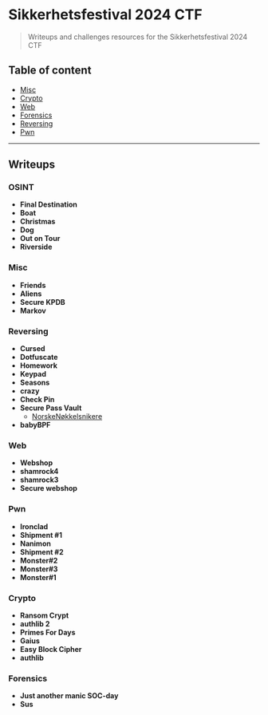 
# Sikkerhetsfestival 2024 CTF
> Writeups and challenges resources for the Sikkerhetsfestival 2024 CTF


## Table of content
- [Misc](#misc)
- [Crypto](#crypto)
- [Web](#web)
- [Forensics](#forensics)
- [Reversing](#reversing)
- [Pwn](#pwn)

---

## Writeups

### OSINT
 - **Final Destination**
 - **Boat**
 - **Christmas**
 - **Dog**
 - **Out on Tour**
 - **Riverside**
### Misc
 - **Friends**
 - **Aliens**
 - **Secure KPDB**
 - **Markov**
### Reversing
 - **Cursed**
 - **Dotfuscate**
 - **Homework**
 - **Keypad**
 - **Seasons**
 - **crazy**
 - **Check Pin**
 - **Secure Pass Vault**
	 - [NorskeNøkkelsnikere](/writeups/Reversing/Secure%20Pass%20Vault/NorskeNøkkelsnikere)  
 - **babyBPF**
### Web
 - **Webshop**
 - **shamrock4**
 - **shamrock3**
 - **Secure webshop**
### Pwn
 - **Ironclad**
 - **Shipment #1**
 - **Nanimon**
 - **Shipment #2**
 - **Monster#2**
 - **Monster#3**
 - **Monster#1**
### Crypto
 - **Ransom Crypt**
 - **authlib 2**
 - **Primes For Days**
 - **Gaius**
 - **Easy Block Cipher**
 - **authlib**
### Forensics
 - **Just another manic SOC-day**
 - **Sus**
